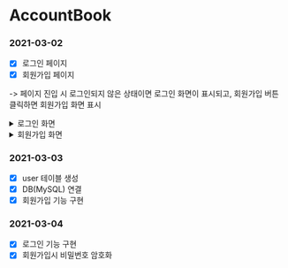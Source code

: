 # AccountBook

### 2021-03-02

- [x] 로그인 페이지
- [x] 회원가입 페이지

-> 페이지 진입 시 로그인되지 않은 상태이면 로그인 화면이 표시되고, 회원가입 버튼 클릭하면 회원가입 화면 표시

<details>
  <summary>로그인 화면</summary>
  
![로그인](https://user-images.githubusercontent.com/61968474/109674511-52e7f980-7bba-11eb-81c4-f4a92e90b85e.PNG)

</details>

<details>
  <summary>회원가입 화면</summary>

![회원가입](https://user-images.githubusercontent.com/61968474/109675674-5760e200-7bbb-11eb-87fd-3f3c2b0c7a6c.png)

</details>

### 2021-03-03

- [x] user 테이블 생성
- [x] DB(MySQL) 연결
- [x] 회원가입 기능 구현

### 2021-03-04

- [x] 로그인 기능 구현
- [x] 회원가입시 비밀번호 암호화
